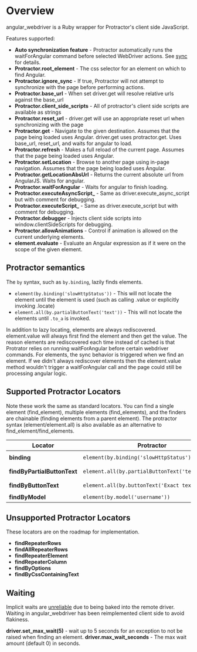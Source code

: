 # Overview

angular_webdriver is a Ruby wrapper for Protractor's client side JavaScript.

Features supported:

- **Auto synchronization feature** - Protractor automatically 
  runs the waitForAngular command before selected WebDriver actions.
  See [sync](sync.md) for details.
- **Protractor.root_element** -  The css selector for an element on which to find Angular.
- **Protractor.ignore_sync** - If true, Protractor will not attempt to synchronize with
  the page before performing actions.
- **Protractor.base_url** - When set driver.get will resolve relative urls
  against the base_url
- **Protractor.client_side_scripts** - All of protractor's client side scripts
  are available as strings
- **Protractor.reset_url** - driver.get will use an appropriate reset url when 
  synchronizing with the page
- **Protractor.get** - Navigate to the given destination. Assumes that the page
  being loaded uses Angular. driver.get uses protractor.get. Uses base_url,
  reset_url, and waits for angular to load.
- **Protractor.refresh** - Makes a full reload of the current page. Assumes
  that the page being loaded uses Angular.
- **Protractor.setLocation** - Browse to another page using in-page navigation.
  Assumes that the page being loaded uses Angular.
- **Protractor.getLocationAbsUrl** - Returns the current absolute url from
  AngularJS. Waits for angular.
- **Protractor.waitForAngular** - Waits for angular to finish loading.
- **Protractor.executeAsyncScript_** - Same as driver.execute_async_script
  but with comment for debugging.
- **Protractor.executeScript_** - Same as driver.execute_script but with
  comment for debugging.
- **Protractor.debugger** - Injects client side scripts into 
  window.clientSideScripts for debugging.
- **Protractor.allowAnimations** - Control if animation is allowed on
  the current underlying elements.
- **element.evaluate** - Evaluate an Angular expression as if it were on the scope
  of the given element.

## Protractor semantics
  
The `by` syntax, such as `by.binding`, lazily finds elements.
 
- `element(by.binding('slowHttpStatus'))` - This will not locate the element until
the element is used (such as calling .value or explicitly invoking .locate)
- `element.all(by.partialButtonText('text'))` - This will not locate the elements
until `.to_a` is invoked.

In addition to lazy locating, elements are always rediscovered. element.value
will always first find the element and then get the value. The reason elements
are rediscovered each time instead of cached is that Protrator relies on running
waitForAngular before certain webdriver commands. For elements, the sync behavior
is triggered when we find an element. If we didn't always rediscover elements then
the element.value method wouldn't trigger a waitForAngular call and the page 
could still be processing angular logic.
  
## Supported Protractor Locators
 
Note these work the same as standard locators.
You can find a single element (find_element), multiple elements (find_elements),
and the finders are chainable (finding elements from a parent element). The protractor syntax
(element/element.all) is also available as an alternative to find_element/find_elements.

Locator                     | Protractor                                       | WebDriver
                        --- |                                              --- | ---
**binding**                 | `element(by.binding('slowHttpStatus')).locate`   | `driver.find_element(:binding, 'slowHttpStatus')`  
**findByPartialButtonText** | `element.all(by.partialButtonText('text')).to_a` | `driver.find_elements(:findByPartialButtonText, 'slowHttpStatus')`
**findByButtonText**        | `element.all(by.buttonText('Exact text')).to_a`  | `driver.find_elements(:buttonText, 'Exact text')`
**findByModel**             | `element(by.model('username'))`                  | `driver.find_element(:model, 'username')`

## Unsupported Protractor Locators

These locators are on the roadmap for implementation.

- **findRepeaterRows**
- **findAllRepeaterRows**
- **findRepeaterElement**
- **findRepeaterColumn**
- **findByOptions**
- **findByCssContainingText**

## Waiting

Implicit waits are [unreliable](http://stackoverflow.com/questions/15164742/combining-implicit-wait-and-explicit-wait-together-results-in-unexpected-wait-ti#answer-15174978)
due to being baked into the remote driver. Waiting in angular_webdriver has been
reimplemented client side to avoid flakiness.
 
**driver.set_max_wait(5)** - wait up to 5 seconds for an exception to not be raised
                         when finding an element.
**driver.max_wait_seconds** - The max wait amount (default 0) in seconds.
